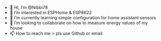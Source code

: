 - 👋 Hi, I’m @Nibbi78
- 👀 I’m interested in ESPHome & ESP8622
- 🌱 I’m currently learning simple configuration for home assistant sensors
- 💞️ I’m looking to collaborate on how to measure energy values of my house
- 📫 How to reach me > pls use Github or email

<!---
Nibbi78/Nibbi78 is a ✨ special ✨ repository because its `README.md` (this file) appears on your GitHub profile.
You can click the Preview link to take a look at your changes.
--->

